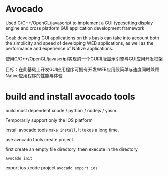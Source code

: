 Avocado
===============

Used C/C++/OpenGL/javascript to implement a GUI typesetting display engine and cross platform GUI application development framework

Goal: developing GUI applications on this basis can take into account both the simplicity and speed of developing WEB applications, as well as the performance and experience of Native applications.

使用C/C++/OpenGL/javascript实现的一个GUI排版显示引擎与GUI应用开发框架

目标：在此基础上开发GUI应用程序可拥有开发WEB应用般简单与速度同时兼顾Native应用程序的性能与体验


build and install avocado tools
===============

build must dependent xcode / python / nodejs / yasm.

Temporarily support only the IOS platform

install avocado tools `make install`, It takes a long time.

use avocado tools create project.

first create an empty file directory, then execute in the directory

`avocado init`

export ios xcode project `avocado export ios`
